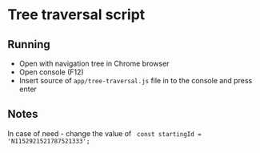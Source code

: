 # Tree traversal script
## Running
- Open <frame> with navigation tree in Chrome browser
- Open console (F12)
- Insert source of ```app/tree-traversal.js``` file in to the console and press enter
## Notes
In case of need - change the value of ``` const startingId = 'N1152921521787521333';```
